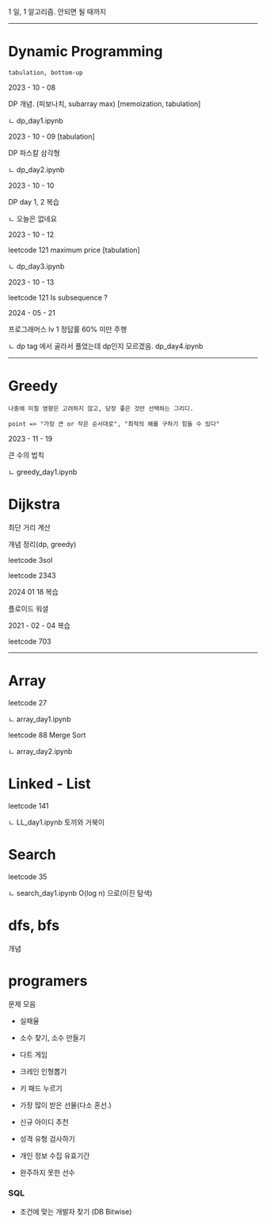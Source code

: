 1 일, 1 알고리즘. 안되면 될 때까지

-------------------------------------------
# Dynamic Programming

```
tabulation, bottom-up
```

2023 - 10 - 08 

DP 개념. (피보나치, subarray max) [memoization, tabulation]

ㄴ dp_day1.ipynb

2023 - 10 - 09 [tabulation]

DP 파스칼 삼각형

ㄴ dp_day2.ipynb

2023 - 10 - 10

DP day 1, 2 복습

ㄴ 오늘은 없네요

2023 - 10 - 12

leetcode 121 maximum price [tabulation]

ㄴ dp_day3.ipynb 

2023 - 10 - 13

leetcode 121 Is subsequence ? 

2024 - 05 - 21

프로그래머스 lv 1 정답률 60% 미만 주행

ㄴ dp tag 에서 골라서 풀었는데 dp인지 모르겠음. dp_day4.ipynb

-------------------------------------------

# Greedy 
```
나중에 미칠 영향은 고려하지 않고, 당장 좋은 것만 선택하는 그리디.

point => "가장 큰 or 작은 순서대로", "최적의 해를 구하기 힘들 수 있다"
```
2023 - 11 - 19 

큰 수의 법칙 

ㄴ greedy_day1.ipynb

# Dijkstra 

최단 거리 계산 

개념 정리(dp, greedy)

leetcode 3sol

leetcode 2343

2024 01 18 복습

플로이드 워셜

2021 - 02 - 04 복습

leetcode 703

-------------------------------------------

# Array

leetcode 27 

ㄴ array_day1.ipynb

leetcode 88 Merge Sort

ㄴ array_day2.ipynb


# Linked - List

leetcode 141

ㄴ LL_day1.ipynb 토끼와 거북이

# Search

leetcode 35

ㄴ search_day1.ipynb O(log n) 으로(이진 탐색)

# dfs, bfs

개념

# programers

문제 모음 

- 실패율 

- 소수 찾기, 소수 만들기

- 다트 게임

- 크레인 인형뽑기

- 키 패드 누르기

- 가장 많이 받은 선물(다소 혼선.)

- 신규 아이디 추천

- 성격 유형 검사하기

- 개인 정보 수집 유효기간

- 완주하지 못한 선수


### SQL 

- 조건에 맞는 개발자 찾기 (DB Bitwise)